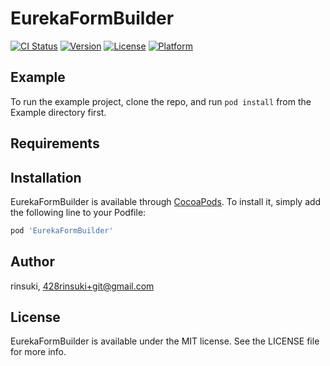# EurekaFormBuilder

[![CI Status](https://img.shields.io/travis/rinsuki/EurekaFormBuilder.svg?style=flat)](https://travis-ci.org/rinsuki/EurekaFormBuilder)
[![Version](https://img.shields.io/cocoapods/v/EurekaFormBuilder.svg?style=flat)](https://cocoapods.org/pods/EurekaFormBuilder)
[![License](https://img.shields.io/cocoapods/l/EurekaFormBuilder.svg?style=flat)](https://cocoapods.org/pods/EurekaFormBuilder)
[![Platform](https://img.shields.io/cocoapods/p/EurekaFormBuilder.svg?style=flat)](https://cocoapods.org/pods/EurekaFormBuilder)

## Example

To run the example project, clone the repo, and run `pod install` from the Example directory first.

## Requirements

## Installation

EurekaFormBuilder is available through [CocoaPods](https://cocoapods.org). To install
it, simply add the following line to your Podfile:

```ruby
pod 'EurekaFormBuilder'
```

## Author

rinsuki, 428rinsuki+git@gmail.com

## License

EurekaFormBuilder is available under the MIT license. See the LICENSE file for more info.
